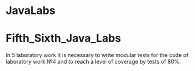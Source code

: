 # JavaLabs
# Fifth_Sixth_Java_Labs


In 5 laboratory work it is necessary to write modular tests for the code of laboratory work №4 and to reach a level of coverage by tests of 80%.

